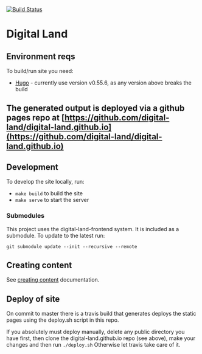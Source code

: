 [![Build Status](https://travis-ci.org/digital-land/digital-land.svg?branch=master)](https://travis-ci.org/digital-land/digital-land)

# Digital Land

## Environment reqs

To build/run site you need:

- [Hugo](https://gohugo.io) - currently use version v0.55.6, as any version above breaks the build


## The generated output is deployed via a github pages repo at [https://github.com/digital-land/digital-land.github.io](https://github.com/digital-land/digital-land.github.io)


## Development

To develop the site locally, run:

- `make build` to build the site
- `make serve` to start the server

### Submodules

This project uses the digital-land-frontend system. It is included as a submodule. To update to the latest run:

    git submodule update --init --recursive --remote

## Creating content

See [creating content](CREATE-CONTENT.md) documentation.


## Deploy of site

On commit to master there is a travis build that generates deploys the static pages using the deploy.sh script in this repo.

If you absolutely must deploy manually, delete any public directory you have first, then clone the digital-land.github.io repo (see above), make your changes and then run `./deploy.sh` Otherwise let travis take care of it. 
